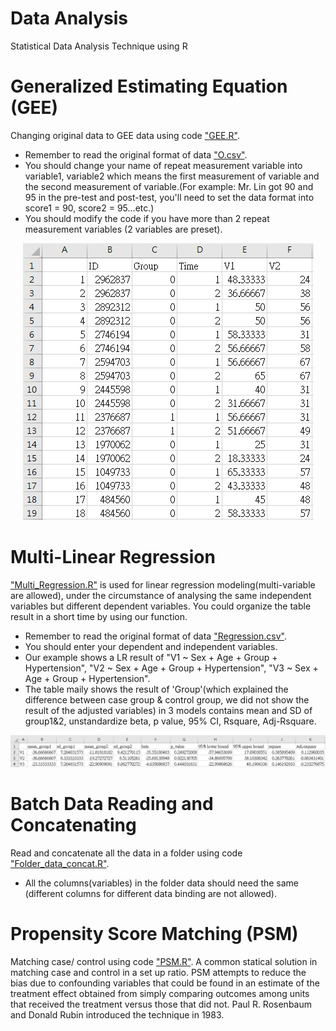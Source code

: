 # Data Analysis
Statistical Data Analysis Technique using R

# Generalized Estimating Equation (GEE)
Changing original data to GEE data using code ["GEE.R"](https://github.com/xup6YJ/Data-Analysis/blob/main/Code/GEE.R).
- Remember to read the original format of data ["O.csv"](https://github.com/xup6YJ/Data-Analysis/blob/main/Example%20Data/O.csv).
- You should change your name of repeat measurement variable into variable1, variable2 which means the first measurement of variable and the second measurement of variable.(For example: Mr. Lin got 90 and 95 in the pre-test and post-test, you'll need to set the data format into score1 = 90, score2 = 95...etc.)
- You should modify the code if you have more than 2 repeat measurement variables (2 variables are preset).

<p align="center">
  <img src="Example Picture/GEE.jpg">
</p>

# Multi-Linear Regression
["Multi_Regression.R"](https://github.com/xup6YJ/Data-Analysis/blob/main/Code/Multi_Regression.R) is used for linear regression modeling(multi-variable are allowed), under the circumstance of analysing the same independent variables but different dependent variables. You could organize the table result in a short time by using our function.
- Remember to read the original format of data ["Regression.csv"](https://github.com/xup6YJ/Data-Analysis/blob/main/Example%20Data/Regression.csv).
- You should enter your dependent and independent variables.
- Our example shows a LR result of "V1 ~ Sex + Age + Group + Hypertension", "V2 ~ Sex + Age + Group + Hypertension", "V3 ~ Sex + Age + Group + Hypertension".
- The table maily shows the result of 'Group'(which explained the difference between case group & control group, we did not show the result of the adjusted variables) in 3 models  contains mean and SD of group1&2, unstandardize beta, p value, 95% CI, Rsquare, Adj-Rsquare.

<p align="center">
  <img src="Example Picture/Multi-Regression.jpg">
</p>

# Batch Data Reading and Concatenating
Read and concatenate all the data in a folder using code ["Folder_data_concat.R"](https://github.com/xup6YJ/Data-Analysis/blob/main/Code/Folder_data_concat.R).
- All the columns(variables) in the folder data should need the same (different columns for different data binding are not allowed).

# Propensity Score Matching (PSM)
Matching case/ control using code ["PSM.R"](https://github.com/xup6YJ/Data-Analysis/blob/main/Code/PSM.R).
A common statical solution in matching case and control in a set up ratio. PSM attempts to reduce the bias due to confounding variables that could be found in an estimate of the treatment effect obtained from simply comparing outcomes among units that received the treatment versus those that did not. Paul R. Rosenbaum and Donald Rubin introduced the technique in 1983.
